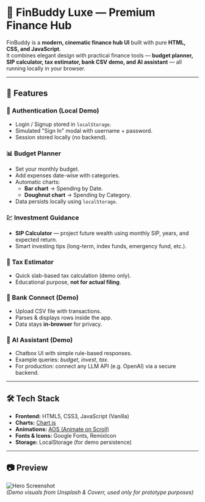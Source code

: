 # 💎 FinBuddy Luxe — Premium Finance Hub  

FinBuddy is a **modern, cinematic finance hub UI** built with pure **HTML, CSS, and JavaScript**.  
It combines elegant design with practical finance tools — **budget planner, SIP calculator, tax estimator, bank CSV demo, and AI assistant** — all running locally in your browser.  

---

## 🚀 Features  

### 🔑 Authentication (Local Demo)  
- Login / Signup stored in `localStorage`.  
- Simulated "Sign In" modal with username + password.  
- Session stored locally (no backend).  

### 📊 Budget Planner  
- Set your monthly budget.  
- Add expenses date-wise with categories.  
- Automatic charts:  
  - **Bar chart** → Spending by Date.  
  - **Doughnut chart** → Spending by Category.  
- Data persists locally using `localStorage`.  

### 💹 Investment Guidance  
- **SIP Calculator** — project future wealth using monthly SIP, years, and expected return.  
- Smart investing tips (long-term, index funds, emergency fund, etc.).  

### 🧾 Tax Estimator  
- Quick slab-based tax calculation (demo only).  
- Educational purpose, **not for actual filing**.  

### 🏦 Bank Connect (Demo)  
- Upload CSV file with transactions.  
- Parses & displays rows inside the app.  
- Data stays **in-browser** for privacy.  

### 🤖 AI Assistant (Demo)  
- Chatbox UI with simple rule-based responses.  
- Example queries: *budget*, *invest*, *tax*.  
- For production: connect any LLM API (e.g. OpenAI) via a secure backend.  

---

## 🛠️ Tech Stack  

- **Frontend:** HTML5, CSS3, JavaScript (Vanilla)  
- **Charts:** [Chart.js](https://www.chartjs.org/)  
- **Animations:** [AOS (Animate on Scroll)](https://michalsnik.github.io/aos/)  
- **Fonts & Icons:** Google Fonts, RemixIcon  
- **Storage:** LocalStorage (for demo persistence)  

---

## 📷 Preview  

![Hero Screenshot](https://images.unsplash.com/photo-1520607162513-77705c0f0d4a?q=80&w=1200&auto=format&fit=crop)  
*(Demo visuals from Unsplash & Coverr, used only for prototype purposes)*  

